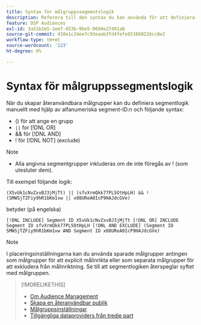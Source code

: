 ```yaml
---
title: Syntax för målgruppssegmentslogik
description: Referera till den syntax du kan använda för att definiera logiken för målgruppssegment.
feature: DSP Audiences
exl-id: 3a51b1b5-1eef-453b-9be5-0694e27491a8
source-git-commit: d10e1c24ee7c93eaab3fd4fefe853860226cc8e2
workflow-type: tm+mt
source-wordcount: '123'
ht-degree: 0%

---
```


# Syntax för målgruppssegmentslogik

När du skapar återanvändbara målgrupper kan du definiera segmentlogik manuellt med hjälp av alfanumeriska segment-ID:n och följande syntax:

* () för att ange en grupp
* `||` for  [!DNL OR] <!-- || escaped with backticks so Jenkins doesn't think it's a Markdown table -->
* &amp;&amp; för [!DNL AND]
* ! för [!DNL NOT] (exclude)

>[!NOTE]
>
>* Alla angivna segmentgrupper inkluderas om de inte föregås av ! (som utesluter dem).


Till exempel följande logik:

```
(X5vUk1cNvZxvBJ3jMjTt) || (sfvXrmQkk77PL5OtHpLH) && !(SMWSjTZFiy9hR1bKm1vw || x08UReA0IcP9HAJdcGVe)
```

betyder (på engelska)

```
[!DNL INCLUDE] Segment ID X5vUk1cNvZxvBJ3jMjTt [!DNL OR] INCLUDE Segment ID sfvXrmQkk77PL5OtHpLH [!DNL AND EXCLUDE] (Segment ID SMWSjTZFiy9hR1bKm1vw AND Segment ID x08UReA0IcP9HAJdcGVe)
```

>[!NOTE]
>
>I placeringsinställningarna kan du använda sparade målgrupper antingen som målgrupper för att explicit målinrikta eller som separata målgrupper för att exkludera från målinriktning. Se till att segmentlogiken återspeglar syftet med målgruppen.

>[!MORELIKETHIS]
>
>* [Om Audience Management](audience-about.md)
>* [Skapa en återanvändbar publik](reusable-audience-create.md)
>* [Målgruppsinställningar](audience-settings.md)
>* [Tillgängliga dataproviders från tredje part](third-party-data-providers.md)

